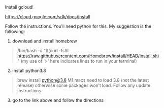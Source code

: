 Install gcloud!

https://cloud.google.com/sdk/docs/install

Follow the instructions. You'll need python for this. My suggestion is the following:
1) download and install homebrew
> /bin/bash -c "$(curl -fsSL https://raw.githubusercontent.com/Homebrew/install/HEAD/install.sh)"
(my use of '>' here indicates lines to run in your terminal)

2) install python3.8
> brew install python@3.8 
M1 macs need to load 3.8 (not the latest release) otherwise some packages won't load. Follow any update instructions

3) go to the link above and follow the directions

